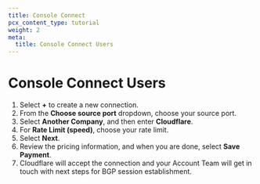 ```yaml
---
title: Console Connect
pcx_content_type: tutorial
weight: 2
meta:
  title: Console Connect Users
---
```


# Console Connect Users

1. Select **+** to create a new connection.
2. From the **Choose source port** dropdown, choose your source port.
3. Select **Another Company**, and then enter **Cloudflare**.
4. For **Rate Limit (speed)**, choose your rate limit.
5. Select **Next**.
6. Review the pricing information, and when you are done, select **Save Payment**.
7. Cloudflare will accept the connection and your Account Team will get in touch with next steps for BGP session establishment.